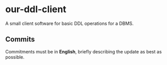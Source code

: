 # our-ddl-client
A small client software for basic DDL operations for a DBMS.

## Commits
Commitments must be in **English**, briefly describing the update as best as possible.
